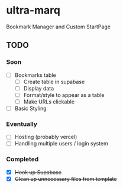 # ultra-marq

Bookmark Manager and Custom StartPage

## TODO

### Soon

- [ ] Bookmarks table
  - [ ] Create table in supabase
  - [ ] Display data
  - [ ] Format/style to appear as a table
  - [ ] Make URLs clickable
- [ ] Basic Styling

### Eventually

- [ ] Hosting (probably vercel)
- [ ] Handling multiple users / login system

### Completed

- [x] ~~Hook up Supabase~~
- [x] ~~Clean up unnecessary files from template~~
